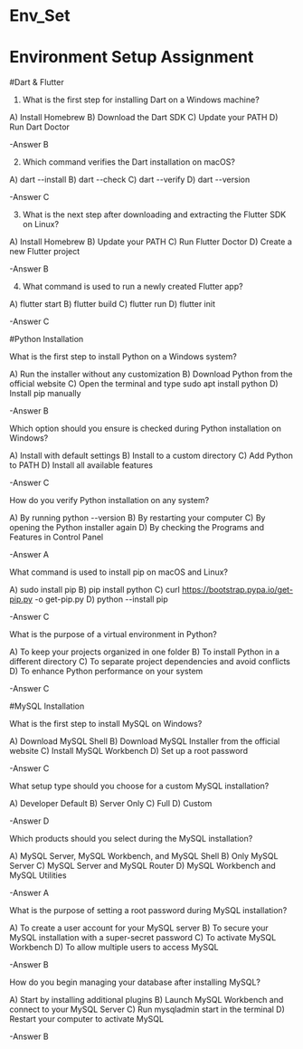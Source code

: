 # Env_Set

# Environment Setup Assignment

#Dart & Flutter

1. What is the first step for installing Dart on a Windows machine?

A) Install Homebrew
B) Download the Dart SDK
C) Update your PATH
D) Run Dart Doctor

-Answer B

2. Which command verifies the Dart installation on macOS?

A) dart --install
B) dart --check
C) dart --verify
D) dart --version
 
 -Answer C

3. What is the next step after downloading and extracting the Flutter SDK on Linux?

A) Install Homebrew
B) Update your PATH
C) Run Flutter Doctor
D) Create a new Flutter project

-Answer B

4. What command is used to run a newly created Flutter app?

A) flutter start
B) flutter build
C) flutter run
D) flutter init

-Answer C

#Python Installation

What is the first step to install Python on a Windows system?

A) Run the installer without any customization
B) Download Python from the official website
C) Open the terminal and type sudo apt install python
D) Install pip manually

-Answer B

Which option should you ensure is checked during Python installation on Windows?

A) Install with default settings
B) Install to a custom directory
C) Add Python to PATH
D) Install all available features

-Answer C

How do you verify Python installation on any system?

A) By running python --version
B) By restarting your computer
C) By opening the Python installer again
D) By checking the Programs and Features in Control Panel

-Answer A

What command is used to install pip on macOS and Linux?

A) sudo install pip
B) pip install python
C) curl https://bootstrap.pypa.io/get-pip.py -o get-pip.py
D) python --install pip

-Answer C

What is the purpose of a virtual environment in Python?

A) To keep your projects organized in one folder
B) To install Python in a different directory
C) To separate project dependencies and avoid conflicts
D) To enhance Python performance on your system

-Answer C

#MySQL Installation

What is the first step to install MySQL on Windows?

A) Download MySQL Shell
B) Download MySQL Installer from the official website
C) Install MySQL Workbench
D) Set up a root password

-Answer C

What setup type should you choose for a custom MySQL installation?

A) Developer Default
B) Server Only
C) Full
D) Custom

-Answer D

Which products should you select during the MySQL installation?

A) MySQL Server, MySQL Workbench, and MySQL Shell
B) Only MySQL Server
C) MySQL Server and MySQL Router
D) MySQL Workbench and MySQL Utilities

-Answer A

What is the purpose of setting a root password during MySQL installation?

A) To create a user account for your MySQL server
B) To secure your MySQL installation with a super-secret password
C) To activate MySQL Workbench
D) To allow multiple users to access MySQL

-Answer B

How do you begin managing your database after installing MySQL?

A) Start by installing additional plugins
B) Launch MySQL Workbench and connect to your MySQL Server
C) Run mysqladmin start in the terminal
D) Restart your computer to activate MySQL

-Answer B

